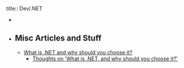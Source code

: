 title:: Dev/.NET

-
- ## Misc Articles and Stuff
	- [What is .NET and why should you choose it?](https://devblogs.microsoft.com/dotnet/why-dotnet/)
		- [Thoughts on 'What is .NET, and why should you choose it?'](https://andrewlock.net/thoughts-on-what-is-dotnet-and-why-should-you-choose-it/)